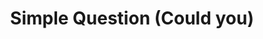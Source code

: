 ---
title: Simple Question (Could you)
layout: revealjs-structure
category: questions
structure: "Could you"
script:
- Could you ___?
- Yes, I could.
- No, I couldn't.
examples:
- bring me a glass of water
- say your name again
- help me study english
- repeat please
- speak a little faster
- speak a little slower
- do me a favor
- take me to the airport
- write it down for me
- call me tomorrow
- tell me a story
---